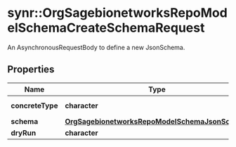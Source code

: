 # synr::OrgSagebionetworksRepoModelSchemaCreateSchemaRequest

An AsynchronousRequestBody to define a new JsonSchema.

## Properties
Name | Type | Description | Notes
------------ | ------------- | ------------- | -------------
**concreteType** | **character** |  | [Enum: [org.sagebionetworks.repo.model.schema.CreateSchemaRequest]] 
**schema** | [**OrgSagebionetworksRepoModelSchemaJsonSchema**](org.sagebionetworks.repo.model.schema.JsonSchema.md) |  | [optional] 
**dryRun** | **character** |  | [optional] 


